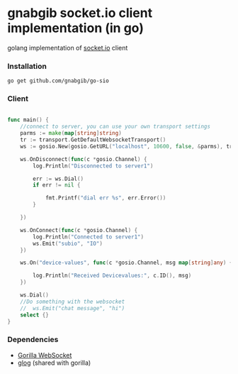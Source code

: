 gnabgib socket.io client implementation (in go)
================

golang implementation of [socket.io](http://socket.io) client

### Installation

    go get github.com/gnabgib/go-sio

### Client

```go
	
func main() {
	//connect to server, you can use your own transport settings
	parms := make(map[string]string)
	tr := transport.GetDefaultWebsocketTransport()
	ws := gosio.New(gosio.GetURL("localhost", 10600, false, &parms), tr)

	ws.OnDisconnect(func(c *gosio.Channel) {
		log.Println("Disconnected to server1")

		err := ws.Dial()
		if err != nil {

			fmt.Printf("dial err %s", err.Error())
		}

	})

	ws.OnConnect(func(c *gosio.Channel) {
		log.Println("Connected to server1")
		ws.Emit("subio", "IO")
	})

	ws.On("device-values", func(c *gosio.Channel, msg map[string]any) {

		log.Println("Received Devicevalues:", c.ID(), msg)
	})

	ws.Dial()
	//Do something with the websocket
	//	ws.Emit("chat message", "hi")
	select {}
}


```

### Dependencies

- [Gorilla WebSocket](https://github.com/gorilla/websocket)
- [glog](https://github.com/golang/glog) (shared with gorilla)
